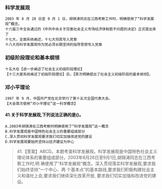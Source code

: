 ### 科学发展观
    2003 年 8 月 28 日至 9 月 1 日，胡锦涛同志在江西考察工作时，明确使用了“科学发展观”概念。
    十六届三中全会通过的《中共中央关于完善社会主义市场经济体制若干问题的决定》正式提出来了 
    十七大，全面系统阐述，十七大将其写入党章
    十八大将科学发展观作为党必须长期坚持的指导思想写入党章

### 初级阶段理论和基本纲领
    十五大在【进一步阐述了社会主义初级阶段理论】
    【十三大是系统阐述了初级阶段理论】后，【首次明确提出了社会主义初级阶段的基本纲领】。
    
### 邓小平理论
    1997 年 9 月，中国共产党在北京举行了第十五次全国代表大会。
    【大会首次使用“邓小平理论”这一科学概念】    

#### 41.关于科学发展观,下列说法正确的是()。
    A.2003年胡锦涛在江西考察时明确使用了“科学发展观”这一概念
    B.科学发展观是中国特色社会主义的重要组成部分
    C.深入贯彻科学发展观要求我们切实加强改进党的建设
    D.科学发展观要始终坚持以经济建设为中心
>   41.【答案】ABCD。本题考查科学发展观。科学发展观是中国特色社会主义
理论体系的重要组成部分。2003年8月28日至9月1日,胡锦涛同志在江西考察工作时,明
确使用了“科学发展观”概念。深入贯彻落实科学发展观,要求我们始终坚持“一个中心、两
个基本点”的基本路线,要求我们积极构建社会主义和谐社上会,要求我们继续深化改革开放,
要求我们切实加强和改进党的建设。    